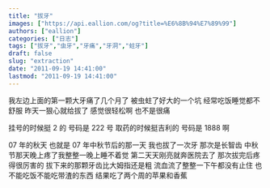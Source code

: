 ```yaml
---
title: "拔牙"
images: ["https://api.eallion.com/og?title=%E6%8B%94%E7%89%99"]
authors: ["eallion"]
categories: ["日志"]
tags: ["拔牙","虫牙","牙痛","牙洞","蛀牙"]
draft: false
slug: "extraction"
date: "2011-09-19 14:41:00"
lastmod: "2011-09-19 14:41:00"
---
```


我左边上面的第一颗大牙痛了几个月了
被虫蛀了好大的一个坑
经常吃饭睡觉都不舒服
昨天一狠心就给拔了
感觉很轻松啊
也不是很痛

挂号的时候挺 2 的
号码是 222 号
取药的时候挺吉利的
号码是 1888 啊

07 年的秋天
也就是 07 年中秋节后的那一天
我也拔了一次牙
那次是长智齿
中秋节那天晚上疼了我整整一晚上睡不着觉
第二天天刚亮就奔医院去了
那次拔完后疼得很厉害的
拔下来的那颗牙齿比大姆指还是粗
流血流了整整一下午都没有止住
也不能吃饭不能吃带渣的东西
结果吃了两个周的苹果和香蕉
